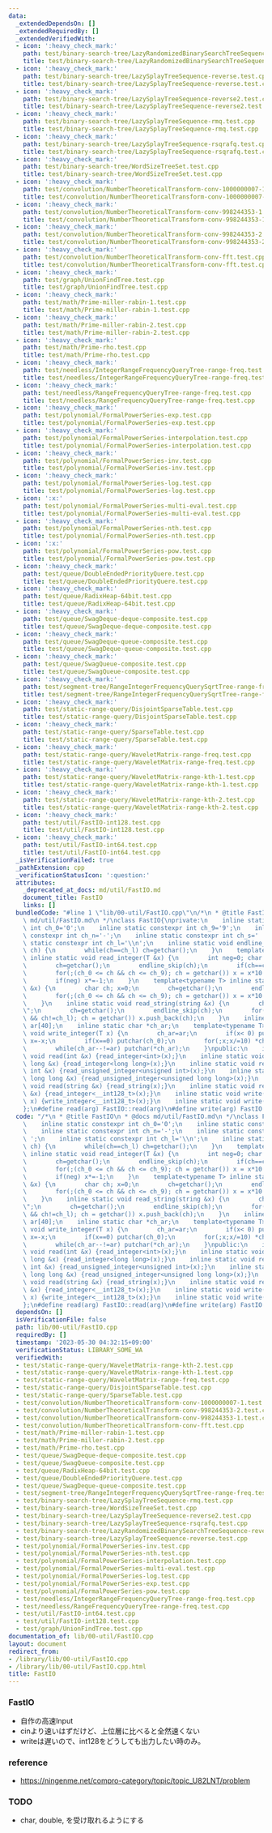 ```yaml
---
data:
  _extendedDependsOn: []
  _extendedRequiredBy: []
  _extendedVerifiedWith:
  - icon: ':heavy_check_mark:'
    path: test/binary-search-tree/LazyRandomizedBinarySearchTreeSequence-reverse2.test.cpp
    title: test/binary-search-tree/LazyRandomizedBinarySearchTreeSequence-reverse2.test.cpp
  - icon: ':heavy_check_mark:'
    path: test/binary-search-tree/LazySplayTreeSequence-reverse.test.cpp
    title: test/binary-search-tree/LazySplayTreeSequence-reverse.test.cpp
  - icon: ':heavy_check_mark:'
    path: test/binary-search-tree/LazySplayTreeSequence-reverse2.test.cpp
    title: test/binary-search-tree/LazySplayTreeSequence-reverse2.test.cpp
  - icon: ':heavy_check_mark:'
    path: test/binary-search-tree/LazySplayTreeSequence-rmq.test.cpp
    title: test/binary-search-tree/LazySplayTreeSequence-rmq.test.cpp
  - icon: ':heavy_check_mark:'
    path: test/binary-search-tree/LazySplayTreeSequence-rsqrafq.test.cpp
    title: test/binary-search-tree/LazySplayTreeSequence-rsqrafq.test.cpp
  - icon: ':heavy_check_mark:'
    path: test/binary-search-tree/WordSizeTreeSet.test.cpp
    title: test/binary-search-tree/WordSizeTreeSet.test.cpp
  - icon: ':heavy_check_mark:'
    path: test/convolution/NumberTheoreticalTransform-conv-1000000007-1.test.cpp
    title: test/convolution/NumberTheoreticalTransform-conv-1000000007-1.test.cpp
  - icon: ':heavy_check_mark:'
    path: test/convolution/NumberTheoreticalTransform-conv-998244353-1.test.cpp
    title: test/convolution/NumberTheoreticalTransform-conv-998244353-1.test.cpp
  - icon: ':heavy_check_mark:'
    path: test/convolution/NumberTheoreticalTransform-conv-998244353-2.test.cpp
    title: test/convolution/NumberTheoreticalTransform-conv-998244353-2.test.cpp
  - icon: ':heavy_check_mark:'
    path: test/convolution/NumberTheoreticalTransform-conv-fft.test.cpp
    title: test/convolution/NumberTheoreticalTransform-conv-fft.test.cpp
  - icon: ':heavy_check_mark:'
    path: test/graph/UnionFindTree.test.cpp
    title: test/graph/UnionFindTree.test.cpp
  - icon: ':heavy_check_mark:'
    path: test/math/Prime-miller-rabin-1.test.cpp
    title: test/math/Prime-miller-rabin-1.test.cpp
  - icon: ':heavy_check_mark:'
    path: test/math/Prime-miller-rabin-2.test.cpp
    title: test/math/Prime-miller-rabin-2.test.cpp
  - icon: ':heavy_check_mark:'
    path: test/math/Prime-rho.test.cpp
    title: test/math/Prime-rho.test.cpp
  - icon: ':heavy_check_mark:'
    path: test/needless/IntegerRangeFrequencyQueryTree-range-freq.test.cpp
    title: test/needless/IntegerRangeFrequencyQueryTree-range-freq.test.cpp
  - icon: ':heavy_check_mark:'
    path: test/needless/RangeFrequencyQueryTree-range-freq.test.cpp
    title: test/needless/RangeFrequencyQueryTree-range-freq.test.cpp
  - icon: ':heavy_check_mark:'
    path: test/polynomial/FormalPowerSeries-exp.test.cpp
    title: test/polynomial/FormalPowerSeries-exp.test.cpp
  - icon: ':heavy_check_mark:'
    path: test/polynomial/FormalPowerSeries-interpolation.test.cpp
    title: test/polynomial/FormalPowerSeries-interpolation.test.cpp
  - icon: ':heavy_check_mark:'
    path: test/polynomial/FormalPowerSeries-inv.test.cpp
    title: test/polynomial/FormalPowerSeries-inv.test.cpp
  - icon: ':heavy_check_mark:'
    path: test/polynomial/FormalPowerSeries-log.test.cpp
    title: test/polynomial/FormalPowerSeries-log.test.cpp
  - icon: ':x:'
    path: test/polynomial/FormalPowerSeries-multi-eval.test.cpp
    title: test/polynomial/FormalPowerSeries-multi-eval.test.cpp
  - icon: ':heavy_check_mark:'
    path: test/polynomial/FormalPowerSeries-nth.test.cpp
    title: test/polynomial/FormalPowerSeries-nth.test.cpp
  - icon: ':x:'
    path: test/polynomial/FormalPowerSeries-pow.test.cpp
    title: test/polynomial/FormalPowerSeries-pow.test.cpp
  - icon: ':heavy_check_mark:'
    path: test/queue/DoubleEndedPriorityQuere.test.cpp
    title: test/queue/DoubleEndedPriorityQuere.test.cpp
  - icon: ':heavy_check_mark:'
    path: test/queue/RadixHeap-64bit.test.cpp
    title: test/queue/RadixHeap-64bit.test.cpp
  - icon: ':heavy_check_mark:'
    path: test/queue/SwagDeque-deque-composite.test.cpp
    title: test/queue/SwagDeque-deque-composite.test.cpp
  - icon: ':heavy_check_mark:'
    path: test/queue/SwagDeque-queue-composite.test.cpp
    title: test/queue/SwagDeque-queue-composite.test.cpp
  - icon: ':heavy_check_mark:'
    path: test/queue/SwagQueue-composite.test.cpp
    title: test/queue/SwagQueue-composite.test.cpp
  - icon: ':heavy_check_mark:'
    path: test/segment-tree/RangeIntegerFrequencyQuerySqrtTree-range-freq.test.cpp
    title: test/segment-tree/RangeIntegerFrequencyQuerySqrtTree-range-freq.test.cpp
  - icon: ':heavy_check_mark:'
    path: test/static-range-query/DisjointSparseTable.test.cpp
    title: test/static-range-query/DisjointSparseTable.test.cpp
  - icon: ':heavy_check_mark:'
    path: test/static-range-query/SparseTable.test.cpp
    title: test/static-range-query/SparseTable.test.cpp
  - icon: ':heavy_check_mark:'
    path: test/static-range-query/WaveletMatrix-range-freq.test.cpp
    title: test/static-range-query/WaveletMatrix-range-freq.test.cpp
  - icon: ':heavy_check_mark:'
    path: test/static-range-query/WaveletMatrix-range-kth-1.test.cpp
    title: test/static-range-query/WaveletMatrix-range-kth-1.test.cpp
  - icon: ':heavy_check_mark:'
    path: test/static-range-query/WaveletMatrix-range-kth-2.test.cpp
    title: test/static-range-query/WaveletMatrix-range-kth-2.test.cpp
  - icon: ':heavy_check_mark:'
    path: test/util/FastIO-int128.test.cpp
    title: test/util/FastIO-int128.test.cpp
  - icon: ':heavy_check_mark:'
    path: test/util/FastIO-int64.test.cpp
    title: test/util/FastIO-int64.test.cpp
  _isVerificationFailed: true
  _pathExtension: cpp
  _verificationStatusIcon: ':question:'
  attributes:
    _deprecated_at_docs: md/util/FastIO.md
    document_title: FastIO
    links: []
  bundledCode: "#line 1 \"lib/00-util/FastIO.cpp\"\n/*\n * @title FastIO\n * @docs\
    \ md/util/FastIO.md\n */\nclass FastIO{\nprivate:\n    inline static constexpr\
    \ int ch_0='0';\n    inline static constexpr int ch_9='9';\n    inline static\
    \ constexpr int ch_n='-';\n    inline static constexpr int ch_s=' ';\n    inline\
    \ static constexpr int ch_l='\\n';\n    inline static void endline_skip(char&\
    \ ch) {\n        while(ch==ch_l) ch=getchar();\n    }\n    template<typename T>\
    \ inline static void read_integer(T &x) {\n        int neg=0; char ch; x=0;\n\
    \        ch=getchar();\n        endline_skip(ch);\n        if(ch==ch_n) neg=1,ch=getchar();\n\
    \        for(;(ch_0 <= ch && ch <= ch_9); ch = getchar()) x = x*10 + (ch-ch_0);\n\
    \        if(neg) x*=-1;\n    }\n    template<typename T> inline static void read_unsigned_integer(T\
    \ &x) {\n        char ch; x=0;\n        ch=getchar();\n        endline_skip(ch);\n\
    \        for(;(ch_0 <= ch && ch <= ch_9); ch = getchar()) x = x*10 + (ch-ch_0);\n\
    \    }\n    inline static void read_string(string &x) {\n        char ch; x=\"\
    \";\n        ch=getchar();\n        endline_skip(ch);\n        for(;(ch != ch_s\
    \ && ch!=ch_l); ch = getchar()) x.push_back(ch);\n    }\n    inline static char\
    \ ar[40];\n    inline static char *ch_ar;\n    template<typename T> inline static\
    \ void write_integer(T x) {\n        ch_ar=ar;\n        if(x< 0) putchar(ch_n),\
    \ x=-x;\n        if(x==0) putchar(ch_0);\n        for(;x;x/=10) *ch_ar++=(ch_0+x%10);\n\
    \        while(ch_ar--!=ar) putchar(*ch_ar);\n    }\npublic:\n    inline static\
    \ void read(int &x) {read_integer<int>(x);}\n    inline static void read(long\
    \ long &x) {read_integer<long long>(x);}\n    inline static void read(unsigned\
    \ int &x) {read_unsigned_integer<unsigned int>(x);}\n    inline static void read(unsigned\
    \ long long &x) {read_unsigned_integer<unsigned long long>(x);}\n    inline static\
    \ void read(string &x) {read_string(x);}\n    inline static void read(__int128_t\
    \ &x) {read_integer<__int128_t>(x);}\n    inline static void write(__int128_t\
    \ x) {write_integer<__int128_t>(x);}\n    inline static void write(char x) {putchar(x);}\n\
    };\n#define read(arg) FastIO::read(arg)\n#define write(arg) FastIO::write(arg)\n"
  code: "/*\n * @title FastIO\n * @docs md/util/FastIO.md\n */\nclass FastIO{\nprivate:\n\
    \    inline static constexpr int ch_0='0';\n    inline static constexpr int ch_9='9';\n\
    \    inline static constexpr int ch_n='-';\n    inline static constexpr int ch_s='\
    \ ';\n    inline static constexpr int ch_l='\\n';\n    inline static void endline_skip(char&\
    \ ch) {\n        while(ch==ch_l) ch=getchar();\n    }\n    template<typename T>\
    \ inline static void read_integer(T &x) {\n        int neg=0; char ch; x=0;\n\
    \        ch=getchar();\n        endline_skip(ch);\n        if(ch==ch_n) neg=1,ch=getchar();\n\
    \        for(;(ch_0 <= ch && ch <= ch_9); ch = getchar()) x = x*10 + (ch-ch_0);\n\
    \        if(neg) x*=-1;\n    }\n    template<typename T> inline static void read_unsigned_integer(T\
    \ &x) {\n        char ch; x=0;\n        ch=getchar();\n        endline_skip(ch);\n\
    \        for(;(ch_0 <= ch && ch <= ch_9); ch = getchar()) x = x*10 + (ch-ch_0);\n\
    \    }\n    inline static void read_string(string &x) {\n        char ch; x=\"\
    \";\n        ch=getchar();\n        endline_skip(ch);\n        for(;(ch != ch_s\
    \ && ch!=ch_l); ch = getchar()) x.push_back(ch);\n    }\n    inline static char\
    \ ar[40];\n    inline static char *ch_ar;\n    template<typename T> inline static\
    \ void write_integer(T x) {\n        ch_ar=ar;\n        if(x< 0) putchar(ch_n),\
    \ x=-x;\n        if(x==0) putchar(ch_0);\n        for(;x;x/=10) *ch_ar++=(ch_0+x%10);\n\
    \        while(ch_ar--!=ar) putchar(*ch_ar);\n    }\npublic:\n    inline static\
    \ void read(int &x) {read_integer<int>(x);}\n    inline static void read(long\
    \ long &x) {read_integer<long long>(x);}\n    inline static void read(unsigned\
    \ int &x) {read_unsigned_integer<unsigned int>(x);}\n    inline static void read(unsigned\
    \ long long &x) {read_unsigned_integer<unsigned long long>(x);}\n    inline static\
    \ void read(string &x) {read_string(x);}\n    inline static void read(__int128_t\
    \ &x) {read_integer<__int128_t>(x);}\n    inline static void write(__int128_t\
    \ x) {write_integer<__int128_t>(x);}\n    inline static void write(char x) {putchar(x);}\n\
    };\n#define read(arg) FastIO::read(arg)\n#define write(arg) FastIO::write(arg)"
  dependsOn: []
  isVerificationFile: false
  path: lib/00-util/FastIO.cpp
  requiredBy: []
  timestamp: '2023-05-30 04:32:15+09:00'
  verificationStatus: LIBRARY_SOME_WA
  verifiedWith:
  - test/static-range-query/WaveletMatrix-range-kth-2.test.cpp
  - test/static-range-query/WaveletMatrix-range-kth-1.test.cpp
  - test/static-range-query/WaveletMatrix-range-freq.test.cpp
  - test/static-range-query/DisjointSparseTable.test.cpp
  - test/static-range-query/SparseTable.test.cpp
  - test/convolution/NumberTheoreticalTransform-conv-1000000007-1.test.cpp
  - test/convolution/NumberTheoreticalTransform-conv-998244353-2.test.cpp
  - test/convolution/NumberTheoreticalTransform-conv-998244353-1.test.cpp
  - test/convolution/NumberTheoreticalTransform-conv-fft.test.cpp
  - test/math/Prime-miller-rabin-1.test.cpp
  - test/math/Prime-miller-rabin-2.test.cpp
  - test/math/Prime-rho.test.cpp
  - test/queue/SwagDeque-deque-composite.test.cpp
  - test/queue/SwagQueue-composite.test.cpp
  - test/queue/RadixHeap-64bit.test.cpp
  - test/queue/DoubleEndedPriorityQuere.test.cpp
  - test/queue/SwagDeque-queue-composite.test.cpp
  - test/segment-tree/RangeIntegerFrequencyQuerySqrtTree-range-freq.test.cpp
  - test/binary-search-tree/LazySplayTreeSequence-rmq.test.cpp
  - test/binary-search-tree/WordSizeTreeSet.test.cpp
  - test/binary-search-tree/LazySplayTreeSequence-reverse2.test.cpp
  - test/binary-search-tree/LazySplayTreeSequence-rsqrafq.test.cpp
  - test/binary-search-tree/LazyRandomizedBinarySearchTreeSequence-reverse2.test.cpp
  - test/binary-search-tree/LazySplayTreeSequence-reverse.test.cpp
  - test/polynomial/FormalPowerSeries-inv.test.cpp
  - test/polynomial/FormalPowerSeries-nth.test.cpp
  - test/polynomial/FormalPowerSeries-interpolation.test.cpp
  - test/polynomial/FormalPowerSeries-multi-eval.test.cpp
  - test/polynomial/FormalPowerSeries-log.test.cpp
  - test/polynomial/FormalPowerSeries-exp.test.cpp
  - test/polynomial/FormalPowerSeries-pow.test.cpp
  - test/needless/IntegerRangeFrequencyQueryTree-range-freq.test.cpp
  - test/needless/RangeFrequencyQueryTree-range-freq.test.cpp
  - test/util/FastIO-int64.test.cpp
  - test/util/FastIO-int128.test.cpp
  - test/graph/UnionFindTree.test.cpp
documentation_of: lib/00-util/FastIO.cpp
layout: document
redirect_from:
- /library/lib/00-util/FastIO.cpp
- /library/lib/00-util/FastIO.cpp.html
title: FastIO
---
```

### FastIO
- 自作の高速Input
- cinより速いはずだけど、上位層に比べると全然速くない
- writeは遅いので、int128をどうしても出力したい時のみ。

### reference
- https://ningenme.net/compro-category/topic/topic_U82LNT/problem

### TODO
- char, double, を受け取れるようにする